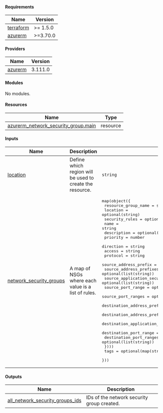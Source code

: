 <!-- BEGIN_TF_DOCS -->

#### Requirements

| Name | Version |
|------|---------|
| <a name="requirement_terraform"></a> [terraform](#requirement\_terraform) | >= 1.5.0 |
| <a name="requirement_azurerm"></a> [azurerm](#requirement\_azurerm) | >=3.70.0 |

#### Providers

| Name | Version |
|------|---------|
| <a name="provider_azurerm"></a> [azurerm](#provider\_azurerm) | 3.111.0 |

#### Modules

No modules.

#### Resources

| Name | Type |
|------|------|
| [azurerm_network_security_group.main](https://registry.terraform.io/providers/hashicorp/azurerm/latest/docs/resources/network_security_group) | resource |

#### Inputs

| Name | Description | Type | Default | Required |
|------|-------------|------|---------|:--------:|
| <a name="input_location"></a> [location](#input\_location) | Define which region will be used to create the resource. | `string` | `"Australia East"` | no |
| <a name="input_network_security_groups"></a> [network\_security\_groups](#input\_network\_security\_groups) | A map of NSGs where each value is a list of rules. | <pre>map(object({<br>    resource_group_name = string<br>    location            = optional(string)<br>    security_rules = optional(list(object({<br>      name                                       = string<br>      description                                = optional(string)<br>      priority                                   = number<br>      direction                                  = string<br>      access                                     = string<br>      protocol                                   = string<br>      source_address_prefix                      = optional(string)<br>      source_address_prefixes                    = optional(list(string))<br>      source_application_security_group_ids      = optional(list(string))<br>      source_port_range                          = optional(string)<br>      source_port_ranges                         = optional(list(string))<br>      destination_address_prefix                 = optional(string)<br>      destination_address_prefixes               = optional(list(string))<br>      destination_application_security_group_ids = optional(list(string))<br>      destination_port_range                     = optional(string)<br>      destination_port_ranges                    = optional(list(string))<br>    })))<br>    tags = optional(map(string))<br>  }))</pre> | `{}` | no |

#### Outputs

| Name | Description |
|------|-------------|
| <a name="output_all_network_security_groups_ids"></a> [all\_network\_security\_groups\_ids](#output\_all\_network\_security\_groups\_ids) | IDs of the network security group created. |
<!-- END_TF_DOCS -->
